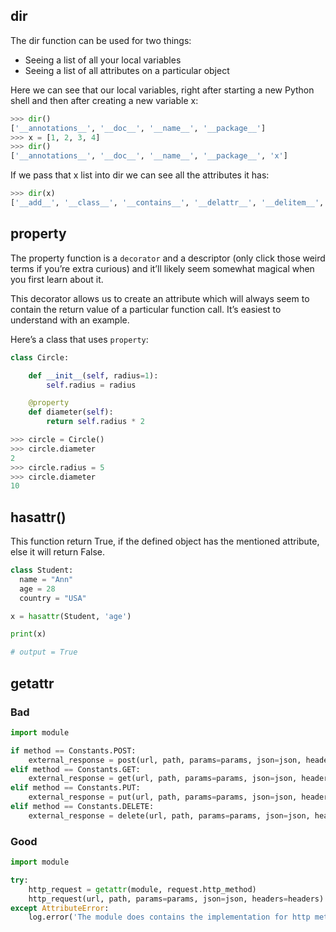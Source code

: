## dir

The dir function can be used for two things:

* Seeing a list of all your local variables
* Seeing a list of all attributes on a particular object

Here we can see that our local variables, right after starting a new Python shell and then after creating a new variable x:

```python
>>> dir()
['__annotations__', '__doc__', '__name__', '__package__']
>>> x = [1, 2, 3, 4]
>>> dir()
['__annotations__', '__doc__', '__name__', '__package__', 'x']

```

If we pass that x list into dir we can see all the attributes it has:

```python
>>> dir(x)
['__add__', '__class__', '__contains__', '__delattr__', '__delitem__', '__dir__', '__doc__', '__eq__', '__format__', '__ge__', '__getattribute__', '__getitem__', '__gt__', '__hash__', '__iadd__', '__imul__', '__init__', '__init_subclass__', '__iter__', '__le__', '__len__', '__lt__', '__mul__', '__ne__', '__new__', '__reduce__', '__reduce_ex__', '__repr__', '__reversed__', '__rmul__', '__setattr__', '__setitem__', '__sizeof__', '__str__', '__subclasshook__', 'append', 'clear', 'copy', 'count', 'extend', 'index', 'insert', 'pop', 'remove', 'reverse', 'sort']
```

## property
The property function is a `decorator` and a descriptor (only click those weird terms if you’re extra curious) and it’ll likely seem somewhat magical when you first learn about it.

This decorator allows us to create an attribute which will always seem to contain the return value of a particular function call. It’s easiest to understand with an example.

Here’s a class that uses `property`:

```python
class Circle:

    def __init__(self, radius=1):
        self.radius = radius

    @property
    def diameter(self):
        return self.radius * 2

```

```python
>>> circle = Circle()
>>> circle.diameter
2
>>> circle.radius = 5
>>> circle.diameter
10
```

## hasattr()

This function return True, if the defined object has the mentioned attribute, else it will return False.

```python
class Student:
  name = "Ann"
  age = 28
  country = "USA"

x = hasattr(Student, 'age')

print(x)

# output = True
```

## getattr

### Bad

```python
import module

if method == Constants.POST:
    external_response = post(url, path, params=params, json=json, headers=headers)
elif method == Constants.GET:
    external_response = get(url, path, params=params, json=json, headers=headers)
elif method == Constants.PUT:
    external_response = put(url, path, params=params, json=json, headers=headers)
elif method == Constants.DELETE:
    external_response = delete(url, path, params=params, json=json, headers=headers)
```

### Good

```python
import module

try:
    http_request = getattr(module, request.http_method)
    http_request(url, path, params=params, json=json, headers=headers)
except AttributeError:
    log.error('The module does contains the implementation for http method')
```

